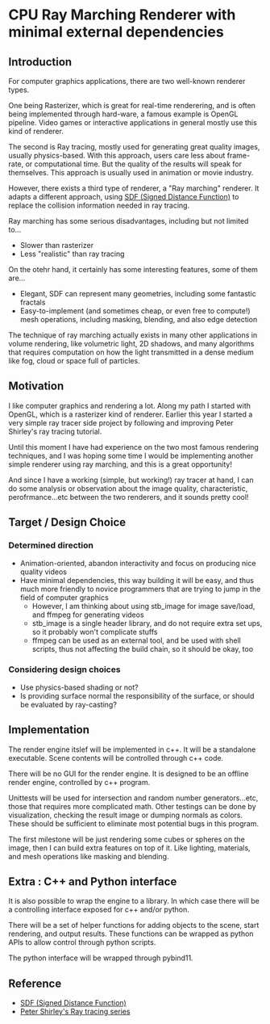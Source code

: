 # CPU Ray Marching Renderer with minimal external dependencies

## Introduction

For computer graphics applications, there are two well-known renderer types.

One being Rasterizer, which is great for real-time renderering, and is often being implemented through hard-ware, a famous example is OpenGL pipeline. Video games or interactive applications in general mostly use this kind of renderer.

The second is Ray tracing, mostly used for generating great quality images, usually physics-based. With this approach, users care less about frame-rate, or computational time. But the quality of the results will speak for themselves. This approach is usually used in animation or movie industry.

However, there exists a third type of renderer, a "Ray marching" renderer. It adapts a different approach, using [SDF (Signed Distance Function)](https://iquilezles.org/www/articles/distfunctions/distfunctions.htm) to replace the collision information needed in ray tracing.

Ray marching has some serious disadvantages, including but not limited to...

* Slower than rasterizer
* Less "realistic" than ray tracing

On the otehr hand, it certainly has some interesting features, some of them are...

* Elegant, SDF can represent many geometries, including some fantastic fractals
* Easy-to-implement (and sometimes cheap, or even free to compute!) mesh operations, including masking, blending, and also edge detection

The technique of ray marching actually exists in many other applications in volume rendering, like volumetric light, 2D shadows, and many algorithms that requires computation on how the light transmitted in a dense medium like fog, cloud or space full of particles.

## Motivation

I like computer graphics and rendering a lot. Along my path I started with OpenGL, which is a rasterizer kind of renderer. Earlier this year I started a very simple ray tracer side project by following and improving Peter Shirley's ray tracing tutorial.

Until this moment I have had experience on the two most famous rendering techniques, and I was hoping some time I would be implementing another simple renderer using ray marching, and this is a great opportunity!

And since I have a working (simple, but working!) ray tracer at hand, I can do some analysis or observation about the image quality, characteristic, perofrmance...etc between the two renderers, and it sounds pretty cool!


## Target / Design Choice

### Determined direction

* Animation-oriented, abandon interactivity and focus on producing nice quality videos
* Have minimal dependencies, this way building it will be easy, and thus much more friendly to novice programmers that are trying to jump in the field of computer graphics
    * However, I am thinking about using stb_image for image save/load, and ffmpeg for generating videos
    * stb_image is a single header library, and do not require extra set ups, so it probably won't complicate stuffs
    * ffmpeg can be used as an external tool, and be used with shell scripts, thus not affecting the build chain, so it should be okay, too

### Considering design choices

* Use physics-based shading or not?
* Is providing surface normal the responsibility of the surface, or should be evaluated by ray-casting?


## Implementation

The render engine itslef will be implemented in c++. It will be a standalone executable. Scene contents will be controlled through c++ code.

There will be no GUI for the render engine. It is designed to be an offline render engine, controlled by c++ program.

Unittests will be used for intersection and random number generators...etc, those that requires more complicated math. Other testings can be done by visualization, checking the result image or dumping normals as colors. These should be sufficient to eliminate most potential bugs in this program.

The first milestone will be just rendering some cubes or spheres on the image, then I can build extra features on top of it. Like lighting, materials, and mesh operations like masking and blending.

## Extra : C++ and Python interface

It is also possible to wrap the engine to a library. In which case there will be a controlling interface exposed for c++ and/or python.

There will be a set of helper functions for adding objects to the scene, start rendering, and output results. These functions can be wrapped as python APIs to allow control through python scripts.

The python interface will be wrapped through pybind11.

## Reference

* [SDF (Signed Distance Function)](https://iquilezles.org/www/articles/distfunctions/distfunctions.htm)
* [Peter Shirley's Ray tracing series](https://github.com/RayTracing/raytracing.github.io)
